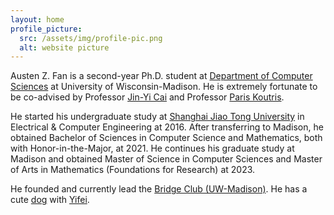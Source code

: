 ```yaml
---
layout: home
profile_picture:
  src: /assets/img/profile-pic.png
  alt: website picture
---
```


<p>
Austen Z. Fan is a second-year Ph.D. student at <a href="https://www.cs.wisc.edu/">Department of Computer Sciences</a> at University of Wisconsin-Madison. He is extremely fortunate to be co-advised by Professor <a href="https://pages.cs.wisc.edu/~jyc/">Jin-Yi Cai</a> and Professor <a href="https://pages.cs.wisc.edu/~paris/">Paris Koutris</a>.
</p>

<p>
He started his undergraduate study at <a href="https://www.ji.sjtu.edu.cn/">Shanghai Jiao Tong University</a> in Electrical & Computer Engineering at 2016. After transferring to Madison, he obtained Bachelor of Sciences in Computer Science and Mathematics, both with Honor-in-the-Major, at 2021. He continues his graduate study at Madison and obtained Master of Science in Computer Sciences and Master of Arts in Mathematics (Foundations for Research) at 2023.
</p>

<p>
He founded and currently lead the <a href="https://win.wisc.edu/organization/bridge-club">Bridge Club (UW-Madison)</a>. He has a cute <a href="https://gallon-liu.github.io/">dog</a> with <a href="https://yifei-liu-yl.github.io/">Yifei</a>.
</p>
